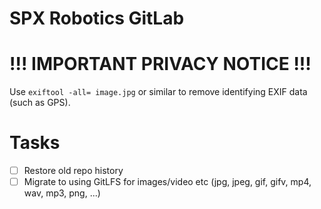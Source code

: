 # SPX Robotics GitLab

# !!! IMPORTANT PRIVACY NOTICE !!!

Use `exiftool -all= image.jpg` or similar to remove identifying EXIF data (such as GPS).

# Tasks

+ [ ] Restore old repo history
+ [ ] Migrate to using GitLFS for images/video etc (jpg, jpeg, gif, gifv, mp4, wav, mp3, png, ...)
